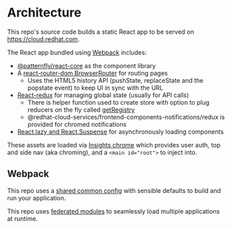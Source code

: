 # Architecture

This repo's source code builds a static React app to be served on https://cloud.redhat.com.

The React app bundled using [Webpack](https://webpack.js.org) includes:

- [@patternfly/react-core](https://github.com/patternfly/patternfly-react) as the component library
- A [react-router-dom BrowserRouter](https://reacttraining.com/react-router/web/api/BrowserRouter) for routing pages
  - Uses the HTML5 history API (pushState, replaceState and the popstate event) to keep UI in sync with the URL
- [React-redux](https://github.com/reactjs/react-redux) for managing global state (usually for API calls)
  - There is helper function used to create store with option to plug reducers on the fly called [getRegistry](https://github.com/RedHatInsights/frontend-components/blob/master/packages/utils/doc/redux.md#reducer-registry)
  - @redhat-cloud-services/frontend-components-notifications/redux is provided for chromed notifications
- [React.lazy and React.Suspense](https://reactjs.org/docs/code-splitting.html#reactlazy) for asynchronously loading components

These assets are loaded via [Insights chrome](https://github.com/RedHatInsights/insights-chrome) which provides user auth, top and side nav (aka chroming), and a `<main id="root">` to inject into.

## Webpack

This repo uses a [shared common config](https://www.npmjs.com/package/@redhat-cloud-services/frontend-components-config) with sensible defaults to build and run your application.

This repo uses [federated modules](https://webpack.js.org/concepts/module-federation/) to seamlessly load multiple applications at runtime.
